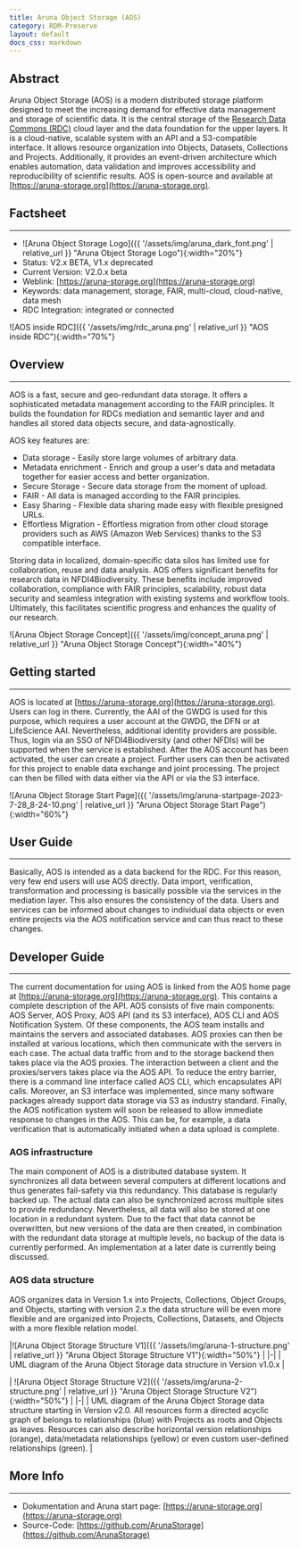 ```yaml
---
title: Aruna Object Storage (AOS)
category: RDM-Preserve
layout: default
docs_css: markdown
---
```


## Abstract
Aruna Object Storage (AOS) is a modern distributed storage platform designed to meet the increasing demand for effective data management and storage of scientific data. It is the central storage of the [Research Data Commons (RDC)](23-research-data-commons.html) cloud layer and the data foundation for the upper layers. It is a cloud-native, scalable system with an API and a S3-compatible interface. It allows resource organization into Objects, Datasets, Collections and Projects. Additionally, it provides an event-driven architecture which enables automation, data validation and improves accessibility and reproducibility of scientific results. AOS is open-source and available at [https://aruna-storage.org](https://aruna-storage.org).

## Factsheet
---
* ![Aruna Object Storage Logo]({{ '/assets/img/aruna_dark_font.png' | relative_url }} "Aruna Object Storage Logo"){:width="20%"}
* Status: V2.x BETA, V1.x deprecated
* Current Version: V2.0.x beta
* Weblink: [https://aruna-storage.org](https://aruna-storage.org)
* Keywords:  data management, storage, FAIR, multi-cloud, cloud-native, data mesh
* RDC Integration: integrated or connected

![AOS inside RDC]({{ '/assets/img/rdc_aruna.png' | relative_url }} "AOS inside RDC"){:width="70%"}

## Overview
---
AOS is a fast, secure and geo-redundant data storage. It offers a sophisticated metadata management according to the FAIR principles. It builds the foundation for RDCs mediation and semantic layer and and handles all stored data objects secure, and data-agnostically.

AOS key features are:
* Data storage - Easily store large volumes of arbitrary data.
* Metadata enrichment - Enrich and group a user's data and metadata together for easier access and better organization.
* Secure Storage - Secure data storage from the moment of upload.
* FAIR - All data is managed according to the FAIR principles.
* Easy Sharing - Flexible data sharing made easy with flexible presigned URLs.
* Effortless Migration - Effortless migration from other cloud storage providers such as AWS (Amazon Web Services) thanks to the S3 compatible interface.

Storing data in localized, domain-specific data silos has limited use for collaboration, reuse and data analysis. AOS offers significant benefits for research data in NFDI4Biodiversity. These benefits include improved collaboration, compliance with FAIR principles, scalability, robust data security and seamless integration with existing systems and workflow tools. Ultimately, this facilitates scientific progress and enhances the quality of our research.

![Aruna Object Storage Concept]({{ '/assets/img/concept_aruna.png' | relative_url }} "Aruna Object Storage Concept"){:width="40%"}

## Getting started
---
AOS is located at [https://aruna-storage.org](https://aruna-storage.org). Users can log in there. Currently, the AAI of the GWDG is used for this purpose, which requires a user account at the GWDG, the DFN or at LifeScience AAI. Nevertheless, additional identity providers are possible. Thus, login via an SSO of NFDI4Biodiversity (and other NFDIs) will be supported when the service is established. After the AOS account has been activated, the user can create a project. Further users can then be activated for this project to enable data exchange and joint processing. The project can then be filled with data either via the API or via the S3 interface.

![Aruna Object Storage Start Page]({{ '/assets/img/aruna-startpage-2023-7-28_8-24-10.png' | relative_url }} "Aruna Object Storage Start Page"){:width="60%"}

## User Guide
---
Basically, AOS is intended as a data backend for the RDC. For this reason, very few end users will use AOS directly. Data import, verification, transformation and processing is basically possible via the services in the mediation layer. This also ensures the consistency of the data. Users and services can be informed about changes to individual data objects or even entire projects via the AOS notification service and can thus react to these changes.

## Developer Guide
---
The current documentation for using AOS is linked from the AOS home page at [https://aruna-storage.org](https://aruna-storage.org). This contains a complete description of the API. AOS consists of five main components: AOS Server, AOS Proxy, AOS API (and its S3 interface), AOS CLI and AOS Notification System. Of these components, the AOS team installs and maintains the servers and associated databases. AOS proxies can then be installed at various locations, which then communicate with the servers in each case. The actual data traffic from and to the storage backend then takes place via the AOS proxies. The interaction between a client and the proxies/servers takes place via the AOS API. To reduce the entry barrier, there is a command line interface called AOS CLI, which encapsulates API calls. Moreover, an S3 interface was implemented, since many software packages already support data storage via S3 as industry standard. Finally, the AOS notification system will soon be released to allow immediate response to changes in the AOS. This can be, for example, a data verification that is automatically initiated when a data upload is complete.

### AOS infrastructure
The main component of AOS is a distributed database system. It synchronizes all data between several computers at different locations and thus generates fail-safety via this redundancy. This database is regularly backed up. The actual data can also be synchronized across multiple sites to provide redundancy. Nevertheless, all data will also be stored at one location in a redundant system. Due to the fact that data cannot be overwritten, but new versions of the data are then created, in combination with the redundant data storage at multiple levels, no backup of the data is currently performed. An implementation at a later date is currently being discussed.

### AOS data structure
AOS organizes data in Version 1.x into Projects, Collections, Object Groups, and Objects, starting with version 2.x the data structure will be even more flexible and are organized into Projects, Collections, Datasets, and Objects with a more flexible relation model.

|![Aruna Object Storage Structure V1]({{ '/assets/img/aruna-1-structure.png' | relative_url }} "Aruna Object Storage Structure V1"){:width="50%"} |
|-|
| UML diagram of the Aruna Object Storage data structure in Version v1.0.x |

 | ![Aruna Object Storage Structure V2]({{ '/assets/img/aruna-2-structure.png' | relative_url }} "Aruna Object Storage Structure V2"){:width="50%"} |
|-|
| UML diagram of the Aruna Object Storage data structure starting in Version v2.0. All resources form a directed acyclic graph of belongs to relationships (blue) with Projects as roots and Objects as leaves. Resources can also describe horizontal version relationships (orange), data/metadata relationships (yellow) or even custom user-defined relationships (green). |

## More Info

---

* Dokumentation and Aruna start page: [https://aruna-storage.org](https://aruna-storage.org)
* Source-Code: [https://github.com/ArunaStorage](https://github.com/ArunaStorage)

